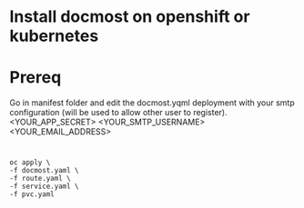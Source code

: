 # Install docmost on openshift or kubernetes 

# Prereq

Go in manifest folder and edit the docmost.yqml deployment with your smtp configuration (will be used to allow other user to register). <YOUR_APP_SECRET> <YOUR_SMTP_USERNAME> <YOUR_EMAIL_ADDRESS>

#

```shell
oc apply \
-f docmost.yaml \
-f route.yaml \
-f service.yaml \
-f pvc.yaml
```